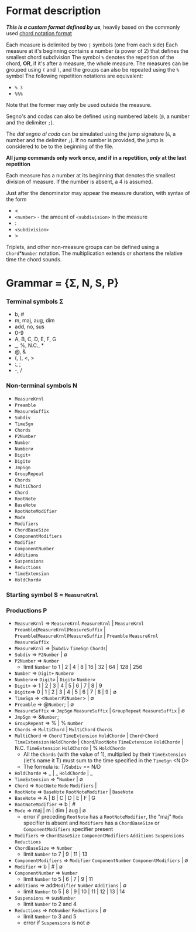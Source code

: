 # Format description
**_This is a custom format defined by us_**, heavily based on the commonly used [chord notation format](https://en.wikipedia.org/wiki/Chord_notation)

Each measure is delimited by two `|` symbols (one from each side)
Each measure at it's beginning contains a number (a power of 2) that defines the smallest chord subdivision
The symbol `%` denotes the repetition of the chord, **OR**, if it's after a measure, the whole measure.
The measures can be grouped using `(` and `)`, and the groups can also be repeated using the `%` symbol
The following repetition notations are equivalent:
- `% 3`
- `%%%`

Note that the former may only be used outside the measure.

Segno's and codas can also be defined using numbered labels (`@`, a number and the delimiter `;`).

The _dal segno al coda_ can be simulated using the jump signature (`&`, a number and the delimiter `;`).
If no number is provided, the jump is considered to be to the beginning of the file.

**All jump commands only work once, and if in a repetition, _only_ at the last repetition**

Each measure has a number at its beginning that denotes the smallest division of measure. If the number is absent, a 4 is assumed.

Just after the denominator may appear the measure duration, with syntax of the form
- <
- `<number>` - the amount of `<subdivision>` in the measure
- :
- `<subdivision>`
- \>

Triplets, and other non-measure groups can be defined using a `Chord`*`Number` notation. The multiplication extends or shortens the relative time the chord sounds.

# Grammar = {Σ, N, S, P}
### Terminal symbols Σ
- b, \#
- m, maj, aug, dim
- add, no, sus
- 0-9
- A, B, C, D, E, F, G
- _, %, N.C., *
- @, &
- (, ), <, >
- :, ;
- \-, /
### Non-terminal symbols N
- `MeasureKrnl`
- `Preamble`
- `MeasureSuffix`
- `Subdiv`
- `TimeSgn`
- `Chords`
- `P2Number`
- `Number`
- `Number∅`
- `Digit+`
- `Digit∅`
- `JmpSgn`
- `GroupRepeat`
- `Chords`
- `MultiChord`
- `Chord`
- `RootNote`
- `BaseNote`
- `RootNoteModifier`
- `Mode`
- `Modifiers`
- `ChordBaseSize`
- `ComponentModifiers`
- `Modifier`
- `ComponentNumber`
- `Additions`
- `Suspensions`
- `Reductions`
- `TimeExtension`
- `HoldChord∅`
### Starting symbol S = `MeasureKrnl`
### Productions P
- `MeasureKrnl` => `MeasureKrnl` `MeasureKrnl` | `MeasureKrnl` `Preamble`(`MeasureKrnl`)`MeasureSuffix` | `Preamble`(`MeasureKrnl`)`MeasureSuffix` | `Preamble` `MeasureKrnl` `MeasureSuffix`
- `MeasureKrnl` => |`Subdiv` `TimeSgn` `Chords`|
- `Subdiv` => `P2Number` | ∅
- `P2Number` => `Number`
	- limit `Number` to 1 | 2 | 4 | 8 | 16 | 32 | 64 | 128 | 256
- `Number` => `Digit+` `Number∅`
- `Number∅`=> `Digit∅` | `Digit∅` `Number∅`
- `Digit+` => 1 | 2 | 3 | 4 | 5 | 6 | 7 | 8 | 9
- `Digit∅`=> 0 | 1 | 2 | 3 | 4 | 5 | 6 | 7 | 8 | 9 | ∅
- `TimeSgn` => <`Number`:`P2Number`> | ∅
- `Preamble` => @`Number`; | ∅
- `MeasureSuffix` => `JmpSgn` `MeasureSuffix` | `GroupRepeat` `MeasureSuffix` | ∅
- `JmpSgn` => &`Number`;
- `GroupRepeat` => % | % `Number`
- `Chords` => `MultiChord` | `MultiChord` `Chords`
- `MultiChord` => `Chord` `TimeExtension` `HoldChord∅` | `Chord`-`Chord` `TimeExtension` `HoldChord∅` | `Chord`/`RootNote` `TimeExtension` `HoldChord∅` | N.C. `TimeExtension` `HoldChord∅` | % `HoldChord∅`
  - All the `Chords` (with the value of 1), multiplied by their `TimeExtension` (let's name it T) must sum to the time specified in the `TimeSgn` \<N:D>
  - The formula is: T/`Subdiv` == N/D
- `HoldChord∅` => _ | _ `HoldChord∅` | _
- `TimeExtension` => *`Number` | ∅
- `Chord` => `RootNote` `Mode` `Modifiers` |
- `RootNote` => `BaseNote` `RootNoteModifier` | `BaseNote`
- `BaseNote` => A | B | C | D | E | F | G
- `RootNoteModifier` => b | #
- `Mode` => maj | m | dim | aug | ∅
	- error if preceding `RootNote` has a `RootNoteModifier`, the "maj" `Mode` specifier is absent and `Modifiers` has a `ChordBaseSize` or `ComponentModifiers` specifier present
- `Modifiers` => `ChordBaseSize` `ComponentModifiers` `Additions` `Suspensions` `Reductions`
- `ChordBaseSize` => `Number`
	- limit `Number` to 7 | 9 | 11 | 13
- `ComponentModifiers` => `Modifier` `ComponentNumber` `ComponentModifiers` | ∅
- `Modifier` => b | # | ∅
- `ComponentNumber` => `Number`
	- limit `Number` to 5 | 6 | 7 | 9 | 11
- `Additions` => add`Modifier` `Number` `Additions` | ∅
	- limit `Number` to 5 | 8 | 9 | 10 | 11 | 12 | 13 | 14
- `Suspensions` => sus`Number`
	- limit `Number` to 2 and 4
- `Reductions` => no`Number` `Reductions` | ∅
	- limit `Number` to 3 and 5
	- error if `Suspensions` is not ∅